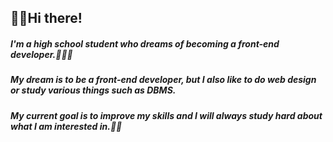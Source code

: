 ## 🖐🏻Hi there!

##### I'm a high school student who dreams of becoming a front-end developer.👨🏻‍🎓
##### My dream is to be a front-end developer, but I also like to do web design or study various things such as DBMS.<br>

##### My current goal is to improve my skills and I will always study hard about what I am interested in.✍🏻
